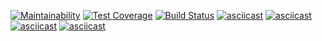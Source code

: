 [![Maintainability](https://api.codeclimate.com/v1/badges/786d5f79ca3b839f8b8a/maintainability)](https://codeclimate.com/github/augrinn/project-lvl1-s442/maintainability) [![Test Coverage](https://api.codeclimate.com/v1/badges/786d5f79ca3b839f8b8a/test_coverage)](https://codeclimate.com/github/augrinn/project-lvl1-s442/test_coverage) [![Build Status](https://travis-ci.org/augrinn/project-lvl1-s442.svg?branch=master)](https://travis-ci.org/augrinn/project-lvl1-s442)
[![asciicast](https://asciinema.org/a/gbsUBpsICkrT2b3BJSIarrPz3.svg)](https://asciinema.org/a/gbsUBpsICkrT2b3BJSIarrPz3)
[![asciicast](https://asciinema.org/a/irD3Tw5ugvmQoqB9DuMFE4BW3.svg)](https://asciinema.org/a/irD3Tw5ugvmQoqB9DuMFE4BW3)
[![asciicast](https://asciinema.org/a/JiqPYjnFoyLKVKVdo9nEEpCEe.svg)](https://asciinema.org/a/JiqPYjnFoyLKVKVdo9nEEpCEe)
[![asciicast](https://asciinema.org/a/qM2gQnuvYa0Sj9n1rdKkpPORk.svg)](https://asciinema.org/a/qM2gQnuvYa0Sj9n1rdKkpPORk)
